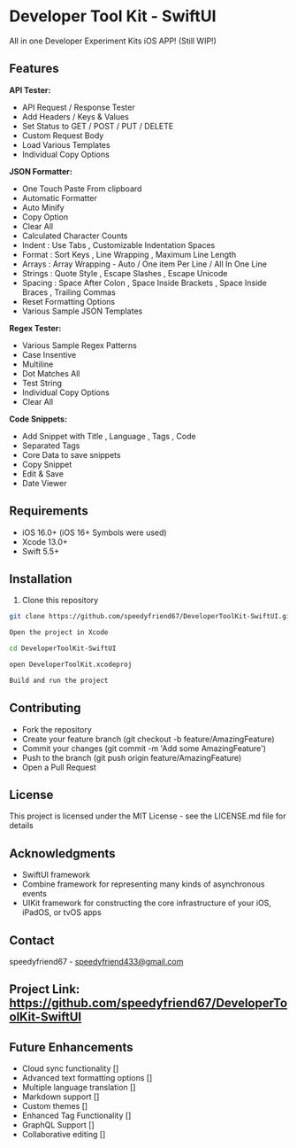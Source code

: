 # Developer Tool Kit - SwiftUI

All in one Developer Experiment Kits iOS APP! (Still WIP!)

## Features

**API Tester:**

- API Request / Response Tester
- Add Headers / Keys & Values
- Set Status to GET / POST / PUT / DELETE
- Custom Request Body
- Load Various Templates
- Individual Copy Options
  
**JSON Formatter:**

- One Touch Paste From clipboard
- Automatic Formatter
- Auto Minify
- Copy Option
- Clear All
- Calculated Character Counts 
- Indent : Use Tabs , Customizable Indentation Spaces
- Format : Sort Keys , Line Wrapping , Maximum Line Length
- Arrays : Array Wrapping - Auto / One item Per Line / All In One Line
- Strings : Quote Style , Escape Slashes , Escape Unicode
- Spacing : Space After Colon , Space Inside Brackets , Space Inside Braces , Trailing Commas
- Reset Formatting Options
- Various Sample JSON Templates

**Regex Tester:**

- Various Sample Regex Patterns
- Case Insentive
- Multiline
- Dot Matches All
- Test String
- Individual Copy Options
- Clear All

**Code Snippets:**

- Add Snippet with Title , Language , Tags , Code
- Separated Tags
- Core Data to save snippets
- Copy Snippet
- Edit & Save
- Date Viewer

## Requirements

- iOS 16.0+ (iOS 16+ Symbols were used)
- Xcode 13.0+
- Swift 5.5+

## Installation

1. Clone this repository

```bash
git clone https://github.com/speedyfriend67/DeveloperToolKit-SwiftUI.git

Open the project in Xcode

cd DeveloperToolKit-SwiftUI

open DeveloperToolKit.xcodeproj

Build and run the project
```

## Contributing

- Fork the repository
- Create your feature branch (git checkout -b feature/AmazingFeature)
- Commit your changes (git commit -m 'Add some AmazingFeature')
- Push to the branch (git push origin feature/AmazingFeature)
- Open a Pull Request

## License

This project is licensed under the MIT License - see the LICENSE.md file for details

## Acknowledgments

- SwiftUI framework
- Combine framework for representing many kinds of asynchronous events
- UIKit framework for constructing the core infrastructure of your iOS, iPadOS, or tvOS apps

## Contact

speedyfriend67 - speedyfriend433@gmail.com

## Project Link: https://github.com/speedyfriend67/DeveloperToolKit-SwiftUI


## Future Enhancements
 
 - Cloud sync functionality []
 - Advanced text formatting options []
 - Multiple language translation []
 - Markdown support []
 - Custom themes []
 - Enhanced Tag Functionality  []
 - GraphQL Support []
 - Collaborative editing []
